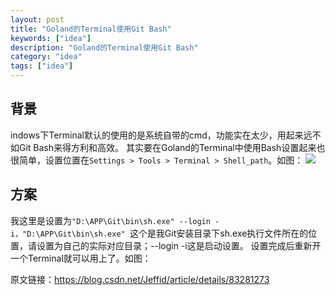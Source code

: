 ```yaml
---
layout: post
title: "Goland的Terminal使用Git Bash"
keywords: ["idea"]
description: "Goland的Terminal使用Git Bash"
category: "idea"
tags: ["idea"]
---
```


## 背景
indows下Terminal默认的使用的是系统自带的cmd，功能实在太少，用起来远不如Git Bash来得方利和高效。
其实要在Goland的Terminal中使用Bash设置起来也很简单，设置位置在`Settings > Tools > Terminal > Shell_path`。如图：
![](https://img-blog.csdn.net/2018102300554777?watermark/2/text/aHR0cHM6Ly9ibG9nLmNzZG4ubmV0L0plZmZpZA==/font/5a6L5L2T/fontsize/400/fill/I0JBQkFCMA==/dissolve/70)

## 方案
我这里是设置为`"D:\APP\Git\bin\sh.exe" --login -i，"D:\APP\Git\bin\sh.exe" `这个是我Git安装目录下sh.exe执行文件所在的位置，请设置为自己的实际对应目录；--login -i这是启动设置。
设置完成后重新开一个Terminal就可以用上了。如图：

原文链接：https://blog.csdn.net/Jeffid/article/details/83281273